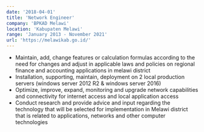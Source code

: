 ```yaml
---
date: '2018-04-01'
title: 'Network Engineer'
company: 'BPKAD Melawi'
location: 'Kabupaten Melawi'
range: 'January 2013 - November 2021'
url: 'https://melawikab.go.id/'
---
```


- Maintain, add, change features or calculation formulas according to the need for changes and adjust in applicable laws and policies on regional finance and accounting applications in melawi district
- Installation, supporting, maintain, deployment on 2 local production servers (windows server 2012 R2 & windows server 2016)
- Optimize, improve, expand, monitoring and upgrade network capabilities and connectivity for internet access and local application access
- Conduct research and provide advice and input regarding the technology that will be selected for implementation in Melawi district that is related to applications, networks and other computer technologies

